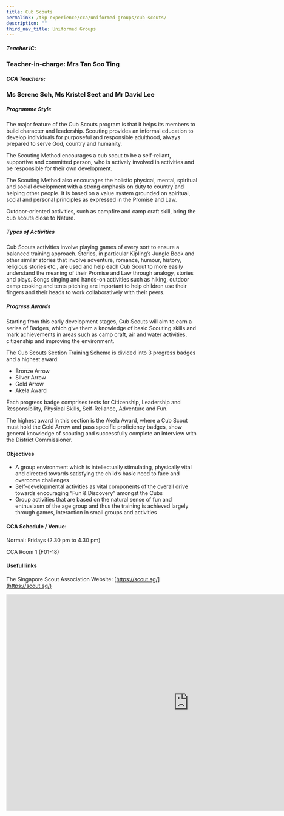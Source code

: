 ```yaml
---
title: Cub Scouts
permalink: /tkp-experience/cca/uniformed-groups/cub-scouts/
description: ""
third_nav_title: Uniformed Groups
---
```

##### Teacher IC:

### Teacher-in-charge: Mrs Tan Soo Ting  


##### CCA Teachers:

### Ms Serene Soh, Ms Kristel Seet and Mr David Lee  

##### Programme Style

The major feature of the Cub Scouts program is that it helps its members to build character and leadership. Scouting provides an informal education to develop individuals for purposeful and responsible adulthood, always prepared to serve God, country and humanity.

  

The Scouting Method encourages a cub scout to be a self-reliant, supportive and committed person, who is actively involved in activities and be responsible for their own development.

  

The Scouting Method also encourages the holistic physical, mental, spiritual and social development with a strong emphasis on duty to country and helping other people. It is based on a value system grounded on spiritual, social and personal principles as expressed in the Promise and Law.

  

Outdoor-oriented activities, such as campfire and camp craft skill, bring the cub scouts close to Nature.


##### **Types of Activities**

Cub Scouts activities involve playing games of every sort to ensure a balanced training approach. Stories, in particular Kipling’s Jungle Book and other similar stories that involve adventure, romance, humour, history, religious stories etc., are used and help each Cub Scout to more easily understand the meaning of their Promise and Law through analogy, stories and plays. Songs singing and hands-on activities such as hiking, outdoor camp cooking and tents pitching are important to help children use their fingers and their heads to work collaboratively with their peers.  
  

##### Progress Awards

Starting from this early development stages, Cub Scouts will aim to earn a series of Badges, which give them a knowledge of basic Scouting skills and mark achievements in areas such as camp craft, air and water activities, citizenship and improving the environment.

  

The Cub Scouts Section Training Scheme is divided into 3 progress badges and a highest award:

*   Bronze Arrow
*   Silver Arrow
*   Gold Arrow
*   Akela Award

Each progress badge comprises tests for Citizenship, Leadership and Responsibility, Physical Skills, Self-Reliance, Adventure and Fun.

  

The highest award in this section is the Akela Award, where a Cub Scout must hold the Gold Arrow and pass specific proficiency badges, show general knowledge of scouting and successfully complete an interview with the District Commissioner.

#### Objectives

*   A group environment which is intellectually stimulating, physically vital and directed towards satisfying the child’s basic need to face and overcome challenges
*   Self-developmental activities as vital components of the overall drive towards encouraging “Fun &amp; Discovery” amongst the Cubs
*   Group activities that are based on the natural sense of fun and enthusiasm of the age group and thus the training is achieved largely through games, interaction in small groups and activities

#### CCA Schedule / Venue:

Normal: Fridays (2.30 pm to 4.30 pm)

CCA Room 1 (F01-18)

#### Useful links

The Singapore Scout Association Website:&nbsp;[https://scout.sg/](https://scout.sg/)

<iframe allowfullscreen="true" height="569" width="960" frameborder="0" src="https://docs.google.com/presentation/d/e/2PACX-1vTjss4F0PBOIRktERLik3N-UskZnZh2i683kaMcUAmJlc7MHsG51rLIXyo6jljjGHufuyxjbOB26sg9/embed?start=false&amp;loop=false&amp;delayms=3000"></iframe>